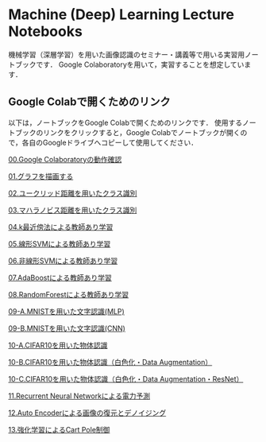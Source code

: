 # Machine (Deep) Learning Lecture Notebooks

機械学習（深層学習）を用いた画像認識のセミナー・講義等で用いる実習用ノートブックです．
Google Colaboratoryを用いて，実習することを想定しています．


## Google Colabで開くためのリンク

以下は，ノートブックをGoogle Colabで開くためのリンクです．
使用するノートブックのリンクをクリックすると，Google Colabでノートブックが開くので，各自のGoogleドライブへコピーして使用してください．

[00.Google Colaboratoryの動作確認](https://colab.research.google.com/github/machine-perception-robotics-group/GoogleColabNotebooks/blob/pytorch/MLDL_lecture_notebooks/00_operation_check_of_google_colab.ipynb)

[01.グラフを描画する](https://colab.research.google.com/github/machine-perception-robotics-group/GoogleColabNotebooks/blob/pytorch/MLDL_lecture_notebooks/01_drawing_graph.ipynb)

[02.ユークリッド距離を用いたクラス識別](https://colab.research.google.com/github/machine-perception-robotics-group/GoogleColabNotebooks/blob/pytorch/MLDL_lecture_notebooks/02_classification_by_euclidean_distance.ipynb)

[03.マハラノビス距離を用いたクラス識別](https://colab.research.google.com/github/machine-perception-robotics-group/GoogleColabNotebooks/blob/pytorch/MLDL_lecture_notebooks/03_classification_by_mahalanobis_distance.ipynb)

[04.k最近傍法による教師あり学習](https://colab.research.google.com/github/machine-perception-robotics-group/GoogleColabNotebooks/blob/pytorch/MLDL_lecture_notebooks/04_supervised_learning_by_k-nearest_neighbor.ipynb)

[05.線形SVMによる教師あり学習](https://colab.research.google.com/github/machine-perception-robotics-group/GoogleColabNotebooks/blob/pytorch/MLDL_lecture_notebooks/05_supervised_learning_by_linear_svm.ipynb)

[06.非線形SVMによる教師あり学習](https://colab.research.google.com/github/machine-perception-robotics-group/GoogleColabNotebooks/blob/pytorch/MLDL_lecture_notebooks/06_supervised_learning_by_nonliear_svm.ipynb)

[07.AdaBoostによる教師あり学習](https://colab.research.google.com/github/machine-perception-robotics-group/GoogleColabNotebooks/blob/pytorch/MLDL_lecture_notebooks/07_supervised_learning_by_adaboost.ipynb)

[08.RandomForestによる教師あり学習](https://colab.research.google.com/github/machine-perception-robotics-group/GoogleColabNotebooks/blob/pytorch/MLDL_lecture_notebooks/08_supervised_learning_by_random_forest.ipynb)

[09-A.MNISTを用いた文字認識(MLP)](https://colab.research.google.com/github/machine-perception-robotics-group/GoogleColabNotebooks/blob/pytorch/MLDL_lecture_notebooks/09-A_hand_written_digit_classification_with_mnist_NLP.ipynb)

[09-B.MNISTを用いた文字認識(CNN)](https://colab.research.google.com/github/machine-perception-robotics-group/GoogleColabNotebooks/blob/pytorch/MLDL_lecture_notebooks/09-B_hand_written_digit_classification_with_mnist_CNN.ipynb)

[10-A.CIFAR10を用いた物体認識](https://colab.research.google.com/github/machine-perception-robotics-group/GoogleColabNotebooks/blob/pytorch/MLDL_lecture_notebooks/10-A_objecct_classification_with_cifar10.ipynb)

[10-B.CIFAR10を用いた物体認識（白色化・Data Augmentation）](https://colab.research.google.com/github/machine-perception-robotics-group/GoogleColabNotebooks/blob/pytorch/MLDL_lecture_notebooks/10-B_objecct_classification_with_cifar10_whitening_augmentation.ipynb)

[10-C.CIFAR10を用いた物体認識（白色化・Data Augmentation・ResNet）](https://colab.research.google.com/github/machine-perception-robotics-group/GoogleColabNotebooks/blob/pytorch/MLDL_lecture_notebooks/10-C_objecct_classification_with_cifar10_whitening_augmentation_resnet.ipynb)

[11.Recurrent Neural Networkによる電力予測](https://colab.research.google.com/github/machine-perception-robotics-group/GoogleColabNotebooks/blob/pytorch/MLDL_lecture_notebooks/11_power_prediction_by_recurrent_neural_network.ipynb)

[12.Auto Encoderによる画像の復元とデノイジング](https://colab.research.google.com/github/machine-perception-robotics-group/GoogleColabNotebooks/blob/pytorch/MLDL_lecture_notebooks/12_image_reconstruction_denoising_by_autoencoder.ipynb)

[13.強化学習によるCart Pole制御](https://colab.research.google.com/github/machine-perception-robotics-group/GoogleColabNotebooks/blob/pytorch/MLDL_lecture_notebooks/13_cart_pole_control_by_deep_reinforcement_learning.ipynb)
